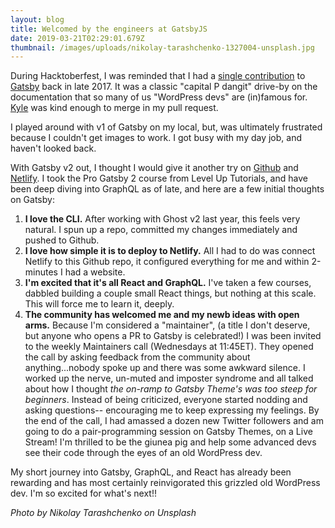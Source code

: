 ```yaml
---
layout: blog
title: Welcomed by the engineers at GatsbyJS
date: 2019-03-21T02:29:01.679Z
thumbnail: /images/uploads/nikolay-tarashchenko-1327004-unsplash.jpg
---
```

During Hacktoberfest, I was reminded that I had a [single contribution](https://github.com/gatsbyjs/gatsby/pull/3296#ref-commit-a961722) to [Gatsby](https://www.gatsbyjs.org/) back in late 2017. It was a classic "capital P dangit" drive-by on the documentation that so many of us "WordPress devs" are (in)famous for. [Kyle](https://github.com/KyleAMathews) was kind enough to merge in my pull request.

I played around with v1 of Gatsby on my local, but, was ultimately frustrated because I couldn't get images to work. I got busy with my day job, and haven't looked back.

With Gatsby v2 out, I thought I would give it another try on [Github](https://github.com/gregrickaby/gatsbyv2-blog) and [Netlify](https://gatsbyv2-blog.netlify.com/). I took the Pro Gatsby 2 course from Level Up Tutorials, and have been deep diving into GraphQL as of late, and here are a few initial thoughts on Gatsby:

1. **I love the CLI.** After working with Ghost v2 last year, this feels very natural. I spun up a repo, committed my changes immediately and pushed to Github.
2. **I love how simple it is to deploy to Netlify.** All I had to do was connect Netlify to this Github repo, it configured everything for me and within 2-minutes I had a website. 
3. **I'm excited that it's all React and GraphQL.** I've taken a few courses, dabbled building a couple small React things, but nothing at this scale. This will force me to learn it, deeply.
4. **The community has welcomed me and my newb ideas with open arms.** Because I'm considered a "maintainer", (a title I don't deserve, but anyone who opens a PR to Gatsby is celebrated!) I was been invited to the weekly Maintainers call (Wednesdays at 11:45ET). They opened the call by asking feedback from the community about anything...nobody spoke up and there was some awkward silence. I worked up the nerve, un-muted and imposter syndrome and all talked about how I thought _the on-ramp to Gatsby Theme's was too steep for beginners_. Instead of being criticized, everyone started nodding and asking questions-- encouraging me to keep expressing my feelings. By the end of the call, I had amassed a dozen new Twitter followers and am going to do a pair-programming session on Gatsby Themes, on a Live Stream! I'm thrilled to be the giunea pig and help some advanced devs see their code through the eyes of an old WordPress dev.

My short journey into Gatsby, GraphQL, and React has already been rewarding and has most certainly reinvigorated this grizzled old WordPress dev. I'm so excited for what's next!!

_Photo by Nikolay Tarashchenko on Unsplash_
